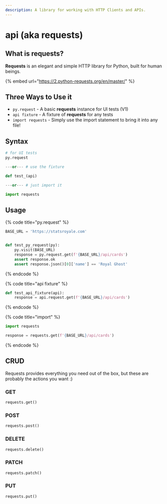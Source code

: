 ```yaml
---
description: A library for working with HTTP Clients and APIs.
---
```


# api \(aka requests\)

## What is requests?

**Requests** is an elegant and simple HTTP library for Python, built for human beings.

{% embed url="https://2.python-requests.org/en/master/" %}

## Three Ways to Use it

* `py.request` - A basic **requests** instance for UI tests \(V1\)
* `api fixture` - A fixture of **requests** for any tests
* `import requests` - Simply use the import statement to bring it into any file!

## Syntax

```python
# for UI tests
py.request

---or--- # use the fixture

def test_(api)

---or--- # just import it

import requests
```

## Usage

{% code title="py.request" %}
```python
BASE_URL = 'https://statsroyale.com'


def test_py_request(py):
    py.visit(BASE_URL)
    response = py.request.get(f'{BASE_URL}/api/cards')
    assert response.ok
    assert response.json()[0]['name'] == 'Royal Ghost'
```
{% endcode %}

{% code title="api fixture" %}
```python
def test_api_fixture(api):
    response = api.request.get(f'{BASE_URL}/api/cards')
```
{% endcode %}

{% code title="import" %}
```python
import requests

response = requests.get(f'{BASE_URL}/api/cards')
```
{% endcode %}

## CRUD

Requests provides everything you need out of the box, but these are probably the actions you want :\)

### GET

```python
requests.get()
```

### POST

```python
requests.post()
```

### DELETE

```python
requests.delete()
```

### PATCH

```python
requests.patch()
```

### PUT

```python
requests.put()
```

